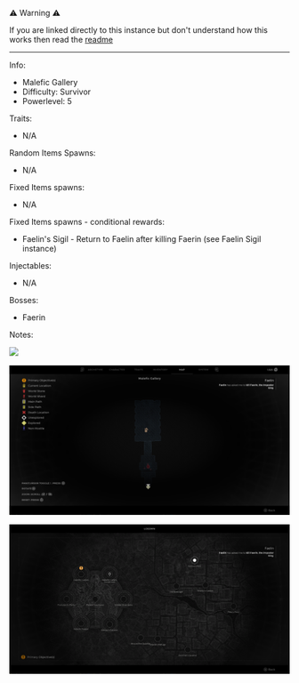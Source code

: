 ⚠️ Warning ⚠️

If you are linked directly to this instance but don't understand how this works then read the [readme](https://github.com/razeedazee/remnant2-instances/blob/main/README.md)

<hr>

Info:

- Malefic Gallery
- Difficulty: Survivor
- Powerlevel: 5

Traits:

- N/A

Random Items Spawns:

- N/A

Fixed Items spawns:

- N/A

Fixed Items spawns - conditional rewards:

- Faelin's Sigil - Return to Faelin after killing Faerin (see Faelin Sigil instance)

Injectables:

- N/A

Bosses:

- Faerin

Notes:

>

![](info/info.png)

![](info/mini-map.png)

![](info/travel-map.png)
